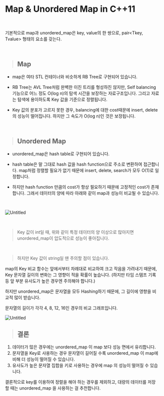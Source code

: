 # Map & Unordered Map in C++11

<br>

기본적으로 map과 unordered_map은 key, value의 한 쌍으로, pair<Tkey, Tvalue> 형태의 요소를 갖는다.

<br>

> ## Map

* map은 여타 STL 컨테이너와 비슷하게 RB Tree로 구현되어 있습니다.

* RB Tree는 AVL Tree처럼 완벽한 이진 트리를 형성하진 않지만,
Self balancing 기능으로 어느 정도 O(log n)의 탐색 시간을 보장하는 자료구조입니다.
그리고 자료는 탐색에 용이하도록 Key 값을 기준으로 정렬됩니다. 

* Key 값의 분포가 고르지 못한 경우, balancing에 대한 cost때문에 insert, delete의 성능이 떨어집니다.
하지만 그 속도가 O(log n)인 것은 보장됩니다.


<br>

> ## Unordered Map

* unordered_map은 hash table로 구현되어 있습니다.

* hash table은 말 그대로 hash 값을 hash function으로 주소로 변환하여 접근합니다.
map처럼 정렬할 필요가 없기 때문에 insert, delete, search가 모두 O(1)로 일정합니다.

* 하지만 hash function 만큼의 cost가 항상 필요하기 때문에 고정적인 cost가 존재합니다.
그래서 데이터의 양에 따라 아래와 같이 map과 성능이 비교될 수 있습니다.

﻿

![Untitled](https://postfiles.pstatic.net/MjAyMTA5MDRfMjA4/MDAxNjMwNjg3MjEyOTU4.n9RL2F7CCaydmdYMR2SR_DlyJqUBN2SsvVjJb2jyAQgg.WJt-JwzdwMML8LYlBoDapscncHYbFsdYW6chi_5sM_sg.PNG.psh50zmfhtm/image.png?type=w966)

﻿

> Key 값이 int일 때, 위와 같이 특정 데이터의 양 이상으로 많아지면 unordered_map이 압도적으로 성능이 좋아집니다.

<br>

> 하지만 Key 값이 string일 땐 주의할 점이 있습니다.

map의 Key 비교 함수는 앞에서부터 차례대로 비교하여 크고 작음을 가려내기 때문에, Key 문자열 길이의 변화는 그 영향이 적을 확률이 높습니다.
(하지만 타임 스탬프 기록 등 앞 부분 유사도가 높은 경우엔 주의해야 합니다.)

하지만 unordered_map은 문자열을 모두 Hashing하기 때문에, 그 길이에 영향을 비교적 많이 받습니다.

문자열의 길이가 각각 4, 8, 12, 16인 경우의 비교 그래프입니다.

![Untitled](https://postfiles.pstatic.net/MjAyMTA5MDRfMjUy/MDAxNjMwNjg5NTc3MzQ1.PBfUqI-56Z9fzC-5ns29wfbgnOD2J47ubzsdHfWHDpsg.6TZStB0YbpKIKV_Y8xchvNTBYp-FYkLloqVZfyJrJZAg.PNG.psh50zmfhtm/image.png?type=w966)

> ## 결론

1. 데이터가 많은 경우에는 unordered_map 이 map 보다 성능 면에서 유리합니다. 
2. 문자열을 Key로 사용하는 경우 문자열이 길어질 수록 unordered_map 이 map에 비해 더 성능이 떨어질 수 있습니다. 
3. 유사도가 높은 문자열 집합을 키로 사용하는 경우에 map 의 성능이 떨어질 수 있습니다. 
 
결론적으로 key를 이용하여 정렬을 해야 하는 경우를 제외하고, 대량의 데이터를 저장할 때는 unordered_map 을 사용하는 걸 추천합니다.
